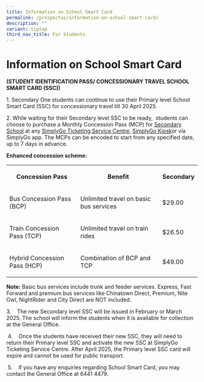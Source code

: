 ```yaml
---
title: Information on School Smart Card
permalink: /prospectus/information-on-school-smart-card/
description: ""
variant: tiptap
third_nav_title: For Students
---
```

<h1>Information on School Smart Card</h1>
<p><strong>(STUDENT IDENTIFICATION PASS/ CONCESSIONARY TRAVEL SCHOOL SMART CARD (SSC))</strong>
</p>
<p>1. Secondary One students can continue to use their Primary level School
Smart Card (SSC) for concessionary travel till 30 April 2025.</p>
<p>2. While waiting for their Secondary level SSC to be ready, &nbsp;students
can choose to purchase a Monthly Concession Pass (MCP) for <u>Secondary School</u> at
any <a href="https://www.simplygo.com.sg/locations/simplygo-ticketing-service-centres/" rel="noopener noreferrer nofollow" target="_blank">SimplyGo Ticketing Service Centre</a>,
<a href="https://simplygo.com.sg/locations/self-help-machines/" rel="noopener noreferrer nofollow" target="_blank">SimplyGo Kiosk</a>or via SimplyGo app. The MCPs can be encoded to start
from any specified date, up to 7 days in advance.</p>
<p><strong>Enhanced concession scheme:</strong>
</p>
<table style="minWidth: 75px">
<colgroup>
<col>
<col>
<col>
</colgroup>
<tbody>
<tr>
<th rowspan="1" colspan="1">
<p>Concession Pass</p>
</th>
<th rowspan="1" colspan="1">
<p>Benefit</p>
</th>
<th rowspan="1" colspan="1">
<p>Secondary</p>
</th>
</tr>
<tr>
<td rowspan="1" colspan="1">
<p>Bus Concession Pass (BCP)</p>
</td>
<td rowspan="1" colspan="1">
<p>Unlimited travel on basic bus services</p>
</td>
<td rowspan="1" colspan="1">
<p>$29.00</p>
</td>
</tr>
<tr>
<td rowspan="1" colspan="1">
<p>Train Concession Pass (TCP)</p>
</td>
<td rowspan="1" colspan="1">
<p>Unlimited travel on train rides</p>
</td>
<td rowspan="1" colspan="1">
<p>$26.50</p>
</td>
</tr>
<tr>
<td rowspan="1" colspan="1">
<p>Hybrid Concession Pass (HCP)</p>
</td>
<td rowspan="1" colspan="1">
<p>Combination of BCP and TCP</p>
</td>
<td rowspan="1" colspan="1">
<p>$49.00</p>
</td>
</tr>
</tbody>
</table>
<p><strong>Note:</strong> Basic bus services include trunk and feeder services.
Express, Fast Forward and premium bus services like Chinatown Direct, Premium,
Nite Owl, NightRider and City Direct are NOT included.</p>
<p>3.&nbsp;&nbsp;&nbsp; The new Secondary level SSC will be issued in February
or March 2025. The school will inform the students when it is available
for collection at the General Office.</p>
<p>&nbsp;4.&nbsp;&nbsp;&nbsp; Once the students have received their new SSC,
they will need to return their Primary level SSC and activate the new SSC
at SimplyGo Ticketing Service Centre. After April 2025, the Primary level
SSC card will expire and cannot be used for public transport.</p>
<p>&nbsp;5.&nbsp;&nbsp;&nbsp; If you have any enquiries regarding School
Smart Card, you may contact the General Office at 6441 4479.</p>